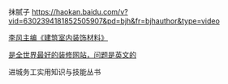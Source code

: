 
抹腻子
https://haokan.baidu.com/v?vid=6302394181852505907&pd=bjh&fr=bjhauthor&type=video

[李风主编《建筑室内装饰材料》](http://www.23tm.com/archives/9082.html)

[是全世界最好的装修网站，问题是英文的](http://Houzz.com)

进城务工实用知识与技能丛书